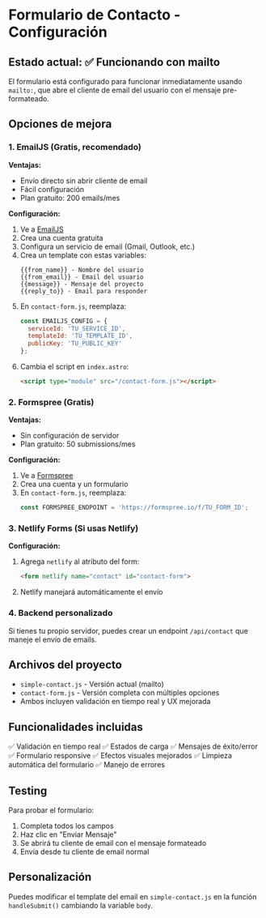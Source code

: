 # Formulario de Contacto - Configuración

## Estado actual: ✅ Funcionando con mailto

El formulario está configurado para funcionar inmediatamente usando `mailto:`, que abre el cliente de email del usuario con el mensaje pre-formateado.

## Opciones de mejora

### 1. EmailJS (Gratis, recomendado)

**Ventajas:**
- Envío directo sin abrir cliente de email
- Fácil configuración
- Plan gratuito: 200 emails/mes

**Configuración:**
1. Ve a [EmailJS](https://www.emailjs.com/)
2. Crea una cuenta gratuita
3. Configura un servicio de email (Gmail, Outlook, etc.)
4. Crea un template con estas variables:
   ```
   {{from_name}} - Nombre del usuario
   {{from_email}} - Email del usuario  
   {{message}} - Mensaje del proyecto
   {{reply_to}} - Email para responder
   ```
5. En `contact-form.js`, reemplaza:
   ```javascript
   const EMAILJS_CONFIG = {
     serviceId: 'TU_SERVICE_ID',
     templateId: 'TU_TEMPLATE_ID', 
     publicKey: 'TU_PUBLIC_KEY'
   };
   ```
6. Cambia el script en `index.astro`:
   ```html
   <script type="module" src="/contact-form.js"></script>
   ```

### 2. Formspree (Gratis)

**Ventajas:**
- Sin configuración de servidor
- Plan gratuito: 50 submissions/mes

**Configuración:**
1. Ve a [Formspree](https://formspree.io/)
2. Crea una cuenta y un formulario
3. En `contact-form.js`, reemplaza:
   ```javascript
   const FORMSPREE_ENDPOINT = 'https://formspree.io/f/TU_FORM_ID';
   ```

### 3. Netlify Forms (Si usas Netlify)

**Configuración:**
1. Agrega `netlify` al atributo del form:
   ```html
   <form netlify name="contact" id="contact-form">
   ```
2. Netlify manejará automáticamente el envío

### 4. Backend personalizado

Si tienes tu propio servidor, puedes crear un endpoint `/api/contact` que maneje el envío de emails.

## Archivos del proyecto

- `simple-contact.js` - Versión actual (mailto)
- `contact-form.js` - Versión completa con múltiples opciones
- Ambos incluyen validación en tiempo real y UX mejorada

## Funcionalidades incluidas

✅ Validación en tiempo real
✅ Estados de carga
✅ Mensajes de éxito/error
✅ Formulario responsive
✅ Efectos visuales mejorados
✅ Limpieza automática del formulario
✅ Manejo de errores

## Testing

Para probar el formulario:
1. Completa todos los campos
2. Haz clic en "Enviar Mensaje"
3. Se abrirá tu cliente de email con el mensaje formateado
4. Envía desde tu cliente de email normal

## Personalización

Puedes modificar el template del email en `simple-contact.js` en la función `handleSubmit()` cambiando la variable `body`.
